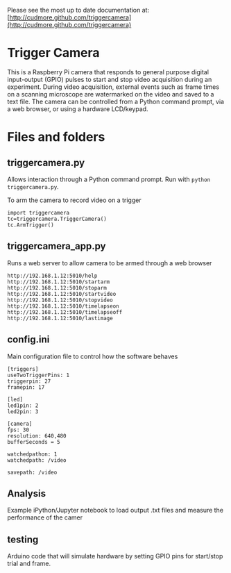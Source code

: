Please see the most up to date documentation at: [http://cudmore.github.com/triggercamera](http://cudmore.github.com/triggercamera)

# Trigger Camera

This is a Raspberry Pi camera that responds to general purpose digital input-output (GPIO) pulses to start and stop video acquisition during an experiment. During video acquisition, external events such as frame times on a scanning microscope are watermarked on the video and saved to a text file. The camera can be controlled from a Python command prompt, via a web browser, or using a hardware LCD/keypad.

# Files and folders

## triggercamera.py
 
Allows interaction through a Python command prompt.  Run with `python triggercamera.py`.

To arm the camera to record video on a trigger 

	import triggercamera
	tc=triggercamera.TriggerCamera()
	tc.ArmTrigger()
	
## triggercamera_app.py
 
 Runs a web server to allow camera to be armed through a web browser
 
	http://192.168.1.12:5010/help
	http://192.168.1.12:5010/startarm
	http://192.168.1.12:5010/stoparm
	http://192.168.1.12:5010/startvideo
	http://192.168.1.12:5010/stopvideo
	http://192.168.1.12:5010/timelapseon
	http://192.168.1.12:5010/timelapseoff
	http://192.168.1.12:5010/lastimage

## config.ini
 
 Main configuration file to control how the software behaves
 
	[triggers]
	useTwoTriggerPins: 1
	triggerpin: 27
	framepin: 17

	[led]
	led1pin: 2
	led2pin: 3

	[camera]
	fps: 30
	resolution: 640,480
	bufferSeconds = 5

	watchedpathon: 1
	watchedpath: /video

	savepath: /video

## Analysis
 
 Example iPython/Jupyter notebook to load output .txt files and measure the performance of the camer
 
## testing
 
 Arduino code that will simulate hardware by setting GPIO pins for start/stop trial and frame.
 